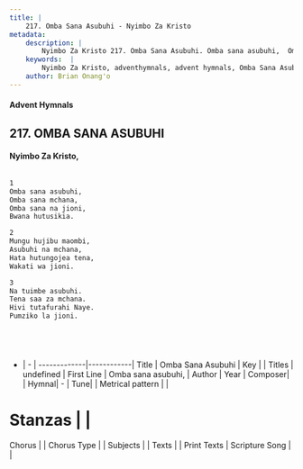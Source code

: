 ```yaml
---
title: |
    217. Omba Sana Asubuhi - Nyimbo Za Kristo
metadata:
    description: |
        Nyimbo Za Kristo 217. Omba Sana Asubuhi. Omba sana asubuhi,  Omba sana mchana,  Omba sana na jioni,  Bwana hutusikia.   
    keywords:  |
        Nyimbo Za Kristo, adventhymnals, advent hymnals, Omba Sana Asubuhi, Omba sana asubuhi, . 
    author: Brian Onang'o
---
```


#### Advent Hymnals
## 217. OMBA SANA ASUBUHI
####  Nyimbo Za Kristo,

```txt

1
Omba sana asubuhi, 
Omba sana mchana, 
Omba sana na jioni, 
Bwana hutusikia. 

2
Mungu hujibu maombi, 
Asubuhi na mchana, 
Hata hutungojea tena, 
Wakati wa jioni. 

3
Na tuimbe asubuhi. 
Tena saa za mchana. 
Hivi tutafurahi Naye. 
Pumziko la jioni.






```

- |   -  |
-------------|------------|
Title | Omba Sana Asubuhi |
Key |  |
Titles | undefined |
First Line | Omba sana asubuhi,  |
Author | 
Year | 
Composer| |
Hymnal|  - |
Tune|  |
Metrical pattern | |
# Stanzas |  |
Chorus |  |
Chorus Type |  |
Subjects | |
Texts |  |
Print Texts | 
Scripture Song |  |
    
